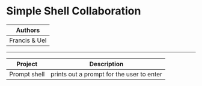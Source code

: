 # Simple Shell Collaboration
| Authors | 
| ------- |
| Francis & Uel |
---------------------
| Project | Description |
| ------- | ----------- |
| Prompt shell | prints out a prompt for the user to enter |
